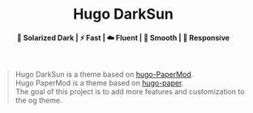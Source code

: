 <h1 align=center>Hugo DarkSun</h1>

<h4 align=center>  🎨 Solarized Dark | ⚡️ Fast | ☁️ Fluent | 🌙 Smooth | 📱 Responsive</h4>
<br>

> Hugo DarkSun is a theme based on [hugo-PaperMod](https://github.com/adityatelange/hugo-PaperMod).<br>
> Hugo PaperMod is a theme based on [hugo-paper](https://github.com/nanxiaobei/hugo-paper/tree/4330c8b12aa48bfdecbcad6ad66145f679a430b3).<br>
> The goal of this project is to add more features and customization to the og theme.
